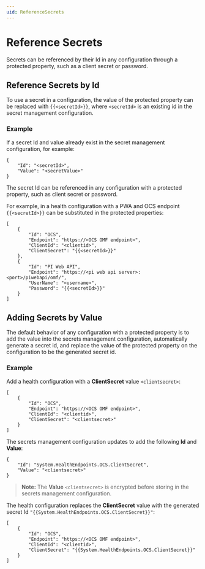 ```yaml
---
uid: ReferenceSecrets
---
```


# Reference Secrets

Secrets can be referenced by their Id in any configuration through a protected property, such as a client secret or password.

## Reference Secrets by Id

To use a secret in a configuration, the value of the protected property can be replaced with `{{<secretId>}}`, where `<secretId>` is an existing id in the secret management configuration.

### Example

If a secret Id and value already exist in the secret management configuration, for example:

```code
{
    "Id": "<secretId>",
    "Value": "<secretValue>"
}
```
The secret Id can be referenced in any configuration with a protected property, such as client secret or password.

For example, in a health configuration with a PWA and OCS endpoint `{{<secretId>}}` can be substituted in the protected properties:

```code
[
    {
        "Id": "OCS",
        "Endpoint": "https://<OCS OMF endpoint>",
        "ClientId": "<clientid>",
        "ClientSecret": "{{<secretId>}}"
    },
    {
        "Id": "PI Web API",
        "Endpoint": "https://<pi web api server>:<port>/piwebapi/omf/",
        "UserName": "<username>",
        "Password": "{{<secretId>}}"
    }
]
```

## Adding Secrets by Value

The default behavior of any configuration with a protected property is to add the value into the secrets management configuration, automatically generate a secret id, and replace the value of the protected property on the configuration to be the generated secret id.

### Example

Add a health configuration with a **ClientSecret** value `<clientsecret>`: 

```code
[
    {
        "Id": "OCS",
        "Endpoint": "https://<OCS OMF endpoint>",
        "ClientId": "<clientid>",
        "ClientSecret": "<clientsecret>"
    }
]
```

The secrets management configuration updates to add the following **Id** and **Value**:

```code
{
    "Id": "System.HealthEndpoints.OCS.ClientSecret",
    "Value": "<clientsecret>"
}
```

> **Note:** The **Value** `<clientsecret>` is encrypted before storing in the secrets management configuration.

The health configuration replaces the **ClientSecret** value with the generated secret Id `"{{System.HealthEndpoints.OCS.ClientSecret}}"`:

```code
[
    {
        "Id": "OCS",
        "Endpoint": "https://<OCS OMF endpoint>",
        "ClientId": "<clientid>",
        "ClientSecret": "{{System.HealthEndpoints.OCS.ClientSecret}}"
    }
]
```
